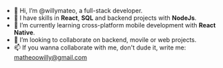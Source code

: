 - 👋 Hi, I’m @willymateo, a full-stack developer.
- 👀 I have skills in <strong>React</strong>, <strong>SQL</strong> and backend projects with <strong>NodeJs</strong>.
- 🌱 I’m currently learning cross-platform mobile development with <strong>React Native</strong>.
- 💞️ I’m looking to collaborate on backend, movile or web projects.
- 📫 If you wanna collaborate with me, don't dude it, write me: matheoowilly@gmail.com

<!---
willymateo/willymateo is a ✨ special ✨ repository because its `README.md` (this file) appears on your GitHub profile.
You can click the Preview link to take a look at your changes.
--->
